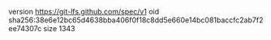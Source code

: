 version https://git-lfs.github.com/spec/v1
oid sha256:38e6e12bc65d4638bba406f0f18c8dd5e660e14bc081baccfc2ab7f2ee74307c
size 1343
